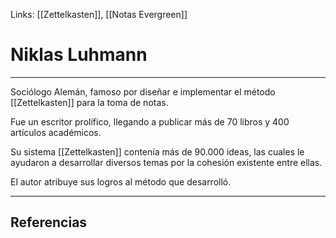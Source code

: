 Links: [[Zettelkasten]], [[Notas Evergreen]]

# Niklas Luhmann
---

Sociólogo Alemán, famoso por diseñar e implementar el método [[Zettelkasten]] para la toma de notas.

Fue un escritor prolífico, llegando a publicar más de 70 libros y 400 artículos académicos.

Su sistema [[Zettelkasten]] contenía más de 90.000 ideas, las cuales le ayudaron a desarrollar diversos temas por la cohesión existente entre ellas.

El autor atribuye sus logros al método que desarrolló.

---

## Referencias